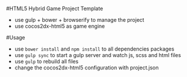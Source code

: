 #HTML5 Hybrid Game Project Template
* use gulp + bower + browserify to manage the project
* use cocos2dx-html5 as game engine


#Usage
* use `bower install` and `npm install` to all dependencies packages
* use `gulp sync` to start a gulp server and watch js, scss and html files
* use `gulp` to rebuild all files
* change the cocos2dx-html5 configuration with project.json

